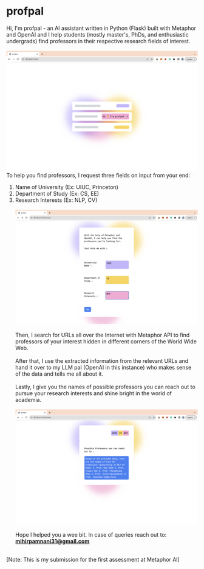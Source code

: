 # profpal

Hi, I'm profpal - an AI assistant written in Python (Flask) built with Metaphor and OpenAI and I help students (mostly master's, PhDs, and enthusiastic undergrads) find professors in their respective research fields of interest.
<br> <br>
![Landing Page](landing.png)
<br>
To help you find professors, I request three fields on input from your end: 
1. Name of University (Ex: UIUC, Princeton) <br>
2. Department of Study (Ex: CS, EE) <br>
3. Research Interests (Ex: NLP, CV) <br> <br>
![Search Page](index.png)
<br><br>
Then, I search for URLs all over the Internet with Metaphor API to find professors of your interest hidden in different corners of the World Wide Web. <br><br>
After that, I use the extracted information from the relevant URLs and hand it over to my LLM pal (OpenAI in this instance) who makes sense of the data and tells me all about it. <br><br>
Lastly, I give you the names of possible professors you can reach out to pursue your research interests and shine bright in the world of academia. <br> <br>
![Result Page](result.png)
<br><br>
Hope I helped you a wee bit. In case of queries reach out to: **mihirpamnani31@gmail.com** <br><br>

[Note: This is my submission for the first assessment at Metaphor AI]


